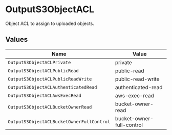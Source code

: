 # OutputS3ObjectACL

Object ACL to assign to uploaded objects.


## Values

| Name                                      | Value                                     |
| ----------------------------------------- | ----------------------------------------- |
| `OutputS3ObjectACLPrivate`                | private                                   |
| `OutputS3ObjectACLPublicRead`             | public-read                               |
| `OutputS3ObjectACLPublicReadWrite`        | public-read-write                         |
| `OutputS3ObjectACLAuthenticatedRead`      | authenticated-read                        |
| `OutputS3ObjectACLAwsExecRead`            | aws-exec-read                             |
| `OutputS3ObjectACLBucketOwnerRead`        | bucket-owner-read                         |
| `OutputS3ObjectACLBucketOwnerFullControl` | bucket-owner-full-control                 |